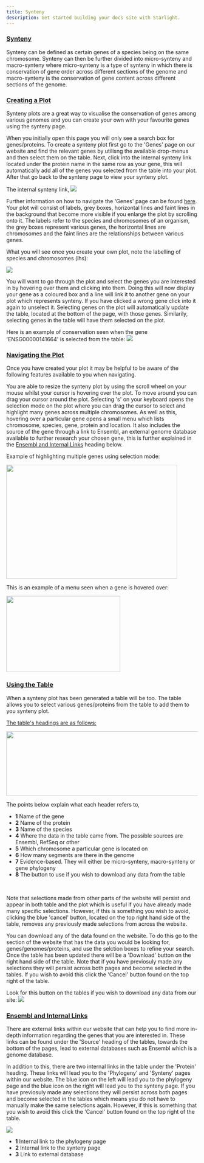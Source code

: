 ```yaml
---
title: Synteny 
description: Get started building your docs site with Starlight.
---
```


### <u>Synteny </u>
Synteny can be defined as certain genes of a species being on the same chromosome. Synteny can then be further divided into micro-synteny and macro-synteny where micro-synteny is a type of synteny in which there is conservation of gene order across different sections of the genome and macro-synteny is the conservation of gene content across different sections of the genome.

### <u> Creating a Plot </u>

Synteny plots are a great way to visualise the conservation of genes among various genomes and you can create your own with your favourite genes using the synteny page.

When you initially open this page you will only see a search box for genes/proteins. To create a synteny plot first go to the 'Genes' page on our website and find the relevant genes by utilisng the available drop-menus and then select them on the table. Next, click into the internal synteny link located under the protein name in the same row as your gene, this will automatically add all of the genes you selected from the table into your plot. After that go back to the synteny page to view your synteny plot. 

The internal synteny link,
<img src="/src/assets/synteny.jpg">

Further information on how to navigate the 'Genes' page can be found [here](http://localhost:3000/guides/cgene-guide/#-using-the-table). Your plot will consist of labels, grey boxes, horizontal lines and faint lines in the background that become more visible if you enlarge the plot by scrolling onto it. The labels refer to the species and chromosomes of an organism, the grey boxes represent various genes, the horizontal lines are chromosomes and the faint lines are the relationships between various genes.

What you will see once you create your own plot, note the labelling of species and chromosomes (lhs):

<img src="/src/assets/synteny_main.jpg">


You will want to go through the plot and select the genes you are interested in by hovering over them and clicking into them. Doing this will now display your gene as a coloured box and a line will link it to another gene on your plot which represents synteny. If you have clicked a wrong gene click into it again to unselect it. Selecting genes on the plot will automatically update the table, located at the bottom of the page, with those genes. Similarily, selecting genes in the table will have them selected on the plot.

Here is an example of conservation seen when the gene 'ENSG00000141664' is selected from the table:
<img src="/src/assets/synteny_conservation.jpg">

### <u> Navigating the Plot </u>

Once you have created your plot it may be helpful to be aware of the following features available to you when navigating.

You are able to resize the synteny plot by using the scroll wheel on your mouse whilst your cursor is hovering over the plot. To move around you can drag your cursor around the plot. Selecting 's' on your keyboard opens the selection mode on the plot where you can drag the cursor to select and highlight many genes across multiple chromosomes. As well as this, hovering over a particular gene opens a small menu which lists chromosome, species, gene, protein and location. It also includes the source of the gene through a link to Ensembl, an external genome database available to further research your chosen gene, this is further explained in the [Ensembl and Internal Links](http://localhost:3000/guides/hsynteny/#-ensembl-and-internal-links) heading below.

Example of highlighting multiple genes using selection mode:

<img src="/src/assets/synteny_selection.png"
width="450"
height="300" />

This is an example of a menu seen when a gene is hovered over:

<img src="/src/assets/synteny_menu.jpg"
width="300"
height="200" />

### <u> Using the Table </u> 

When a synteny plot has been generated a table will be too. The table allows you to select various genes/proteins from the table to add them to you synteny plot. 

<u>The table's headings are as follows:</u>

<img src="/src/assets/synteny_table.jpg"
width="650"
height="170" />

The points below explain what each header refers to, 

<ul>
<li><b>1</b> Name of the gene</li>
<li><b>2</b> Name of the protein</li>
<li><b>3</b> Name of the species</li>
<li><b>4</b> Where the data in the table came from. The possible sources are Ensembl, RefSeq or other</li>
<li><b>5</b> Which chromosome a particular gene is located on </li>
<li><b>6</b> How many segments are there in the genome </li>
<li><b>7</b> Evidence-based. They will either be micro-synteny, macro-synteny or gene phylogeny</li>
<li><b>8</b> The button to use if you wish to download any data from the table</li>
</ul>
<br>

Note that selections made from other parts of the website will persist and appear in both table and the plot which is useful if you have already made many specific selections. However, if this is something you wish to avoid, clicking the blue 'cancel' button, located on the top right hand side of the table, removes any previously made selections from across the website.

You can download any of the data found on the website. To do this go to the section of the website that has the data you would be looking for, genes/genomes/proteins, and use the selction boxes to refine your search. Once the table has been updated there will be a 'Download' button on the right hand side of the table. Note that if you have previosuly made any selections they will persist across both pages and become selected in the tables. If you wish to avoid this click the 'Cancel' button found on the top right of the table.

Look for this button on the tables if you wish to download any data from our site:
<img src="/src/assets/download.jpg">

### <u> Ensembl and Internal Links </u>

There are external links within our website that can help you to find more in-depth information regarding the genes that you are interested in. These links can be found under the 'Source' heading of the tables, towards the bottom of the pages, lead to external databases such as Ensembl which is a genome database.

In addition to this, there are two internal links in the table under the 'Protein' heading. These links will lead you to the 'Phylogeny' and 'Synteny' pages within our website. The blue icon on the left will lead you to the phylogeny page and the blue icon on the right will lead you to the synteny page. If you have previosuly made any selections they will persist across both pages and become selected in the tables which means you do not have to manually make the same selections again. However, if this is something that you wish to avoid this click the 'Cancel' button found on the top right of the table.

<img src="/src/assets/synteny_table2.jpg">

<ul>
<li><b>1</b> Internal link to the phylogeny page</li>
<li><b>2</b> Internal link to the synteny page</li>
<li><b>3</b> Link to external database </li>
</ul>



